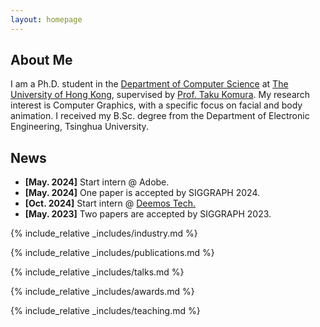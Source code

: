 ```yaml
---
layout: homepage
---
```


## About Me

I am a Ph.D. student in the [Department of Computer Science](https://cs.hku.hk/) at [The University of Hong Kong](https://www.hku.hk/), supervised by [Prof. Taku Komura](https://www.cs.hku.hk/index.php/people/academic-staff/taku). My research interest is Computer Graphics, with a specific focus on facial and body animation. I received my B.Sc. degree from the Department of Electronic Engineering, Tsinghua University.

## News
- **[May. 2024]** Start intern @ Adobe.
- **[May. 2024]** One paper is accepted by SIGGRAPH 2024.
- **[Oct. 2024]** Start intern @ [Deemos Tech.](https://hyperhuman.deemos.com/)
- **[May. 2023]** Two papers are accepted by SIGGRAPH 2023.

{% include_relative _includes/industry.md %}

{% include_relative _includes/publications.md %}

{% include_relative _includes/talks.md %}

{% include_relative _includes/awards.md %}

{% include_relative _includes/teaching.md %}
